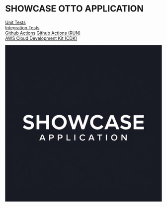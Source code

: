 # SHOWCASE OTTO APPLICATION

<a href="https://github.com/just-rene/showcase-application/blob/main/follow-coin-compute/src/test/java/com/follow_coin/follow_coin_compute/events/unit_tests/EventBusInTest.java" rel="nofollow">Unit Tests</a> <br>
<a href="https://github.com/just-rene/showcase-application/blob/main/follow-coin-compute/src/test/java/com/follow_coin/follow_coin_compute/events/integragtions_tests/EventBusInIntegrationsTest.java" rel="nofollow">Integration Tests</a> <br>
<a href="https://github.com/just-rene/showcase-application/blob/main/.github/workflows/maven-publish.yml" rel="nofollow">Github Actions</a> <a href="https://github.com/just-rene/showcase-application/actions/runs/16254820026" rel="nofollow">Github Actions (RUN)</a> <br>
<a href="https://github.com/just-rene/cdk-docker-nginx-deployment" rel="nofollow"> AWS Cloud Development Kit (CDK) </a>

<img src="showcase.jpg" alt="showcase picture">
